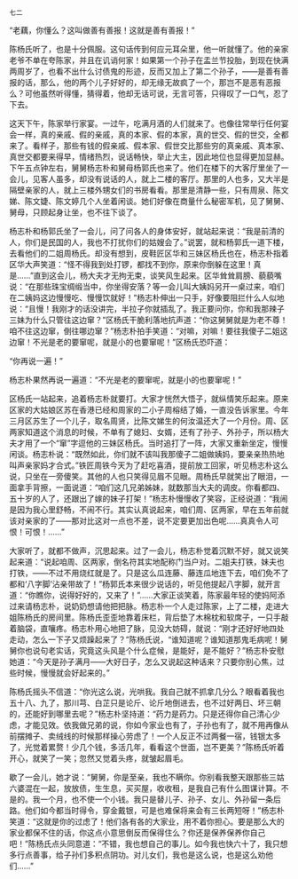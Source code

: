     七二 

   “老藕，你懂么？这叫做善有善报！这就是善有善报！”

   陈杨氏听了，也是十分佩服。这句话传到何应元耳朵里，他一听就懂了。他的亲家老爷不单在夸陈家，并且在讥诮何家！如果第一个孙子在盂兰节投胎，到现在快满两周岁了，也看不出什么讨债鬼的形迹，反而又加上了第二个孙子，——是善有善报的话，那么，他的两个儿子好好的，却无缘无故疯了一个，那岂不是恶有恶报么？可他虽然听得懂，猜得着，他却无话可说，无言可答，只得叹了一口气，忍了下去。

   这天下午，陈家举行家宴。一过午，吃满月酒的人们就来了。也像往常举行任何宴会一样，真的亲戚、假的亲戚，真的本家、假的本家，真的世交、假的世交，全都来了。看样子，那些有钱的假亲戚、假本家、假世交比那些穷的真亲戚、真本家、真世交都要来得早，情绪热烈，说话畅快，举止大主，因此地位也显得更加显赫。下午五点钟左右，舅舅杨志朴和舅母杨郭氏也来了。他们在楼下的大客厅里坐了一会儿，见客人虽多，却没有说话的人，就上二楼的客厅。那里的人也多，又大半是隔壁亲家的人，就上三楼外甥女们的书房看看。那里是清静一些，只有周泉、陈文娣、陈文婕、陈文婷几个人坐着闲谈。她们好像在商量什么秘密军机，见了舅舅、舅母，只顾起身让坐，也不往下谈了。

   杨志朴和杨郭氏坐了一会儿，问了问各人的身体安好，就站起来说：“我是前清的人，你们是民国的人，我也不打扰你们的姑嫂会了。”说罢，就和杨郭氏一道下楼，去看他们的二姐周杨氏。却没有想到，皮鞋匠区华和三妹区杨氏也在，杨志朴指着区华大声笑道：“怪不得我到处打锣，都找不到你，原来你倒躲在这里！真是……”直到这会儿，杨大夫才无拘无束，谈笑风生起来。区华耸耸肩膀、藐藐嘴说：“在那些珠宝绸缎当中，你坐得安落？等一会儿叫大姨妈另开一桌过来，咱们在二姨妈这边慢慢吃、慢慢饮就好！”杨志朴伸出一只手，好像要阻拦什么人似地说：“且慢！我刚才的话没讲完，半拉子你就插乱了。我正要问你，你和我那辣子三妹为什么只管往这边窜？”区杨氏干脆利落地抗声道：“你这舅舅就是为老不尊！咱不往这边窜，倒往哪边窜？”杨志朴拍手笑道：“对嘛，对嘛！要往我傻子二姐这边窜！不光是老的要窜呢，就是小的也要窜呢！”区杨氏恐吓道：

   “你再说一遍！”

   杨志朴果然再说一遍道：“不光是老的要窜呢，就是小的也要窜呢！”

   区杨氏一站起来，追着杨志朴就要打。大家才恍然大悟子，就纵情笑乐起来。原来区家的大姑娘区苏在香港已经和周家的二小子周榕结了婚，一直没告诉家里。今年三月区苏生了一个儿子，取名周贤，比陈文娣生的何汝温还大了一个月份。周、区两家知道这个消息的时候，不单有了媳妇、女婿，还有了孙子、外孙子，所以杨大夫才用了一个“窜”字逗他的三妹区杨氏。当时追打了一阵，大家又重新坐定，慢慢闲谈。杨志朴说：“既然如此，你们就不该叫我那傻子二姐做姨妈，要亲亲热热地叫声亲家妈才合式。”铁匠周铁今天为了赶吃喜酒，提前放工回家，听见杨志朴这么说，只坐在一旁傻笑。其他的人也只笑得见眉不见眼。周杨氏早就笑出了眼泪，一面拿手背擦，一面说道：“咱们这几兄弟姊妹，就数那当大夫的调皮。你看都四、五十岁的人了，还跟出了嫁的妹子打架！”杨志朴慢慢收了笑容，正经说道：“我闹是因为我心里舒畅，不闹不行。其实认真说起来，咱们周、区两家，早在五年前就该对亲家的了——那对比这对一点也不差，说不定要更加出色呢……真真令人可恨！可恨！……”

   大家听了，就都不做声，沉思起来。过了一会儿，杨志朴觉着沉默不好，就又说笑起来道：“说起咱周、区两家，倒名符其实地配称门当户对。二姐夫打铁，妹夫也打铁，——不过不用烧红就是了。只是这么瓜连藤、藤连瓜地连下去，咱们免不了都和‘八字脚’沾亲带故了！”杨郭氏本来很少说话的，听见他提起八字脚，就开言道：“你瞧你，说得好好的，又来了！”……大家正谈笑着，陈家最年轻的使妈阿添过来请杨志朴，说奶奶想请他把把脉。杨志朴一个人走过陈家，上了二楼，走进大姐陈杨氏的房间里。陈杨氏歪歪地靠着床栏，背后垫了木棉枕和软席子，一只手敲着脑袋，直嚷疼。杨志朴用心地把了脉，见没大妨碍，就说：“刚才还好好地四处走动，怎么一下子又烦躁起来了？”陈杨氏说，“谁知道呢？谁知道那鬼毛病呢！舅舅你也说句老实话，究竟这头风是个什么症候，是能好，是不能好？”杨志朴安慰她道：“今天是孙子满月——大好日子，怎么又说起这种话来？只要你别心焦，过些时候，慢慢就会好起来的。”

   陈杨氏摇头不信道：“你光这么说，光哄我。我自己就不抓拿几分么？眼看着我也五十八、九了，那川芎、白芷只是论斤、论斤地倒进去，也不过好两日、坏三朝的，还能好到哪里去呢？”杨志朴坚持道：“药力是药力。只是还得你自己清心少虑，才能见效。依我做兄弟的说，你如今家业也有了，子孙也有了，就不用再像从前摆摊子、卖绒线的时候那样操心劳虑了！一个人反正不过两餐一宿，钱银太多了，光觉着累赘！少几个钱，多活几年，看看这个世面，岂不更美？”陈杨氏听着开心，就笑了一笑；忽然又觉着头疼，就皱起眉毛。

   歇了一会儿，她才说：“舅舅，你是至亲，我也不瞒你。你别看我整天跟那些三姑六婆混在一起，放放债，生生息，买买屋，收收租，是我自己有什么图谋计算。不是的。我一个月，也不使一个小钱。我只是替儿子、孙子、女儿、外孙留一条后路。他们如今都当时得令，穿金戴银，可是也难保将来会有三长两短呀！”杨志朴笑道：“这就是你的过虑了！他们各有各的大家业，用不着你担心。要是那么大的家业都保不住的话，你这点小意思倒反而保得住么？你还是保养保养你自己吧！”陈杨氏点头同意道：“不错，我也想自己的事儿。如今我也快六十了，我只想多行点善事，给子孙们多积点阴功。对儿女们，我也是这么说，也是这么劝他们……”

